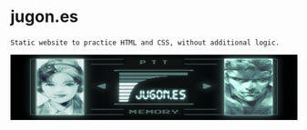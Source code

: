 # jugon.es

`Static website to practice HTML and CSS, without additional logic.`

![header](./docs/Imagenes/header/cabecera.jpg)
